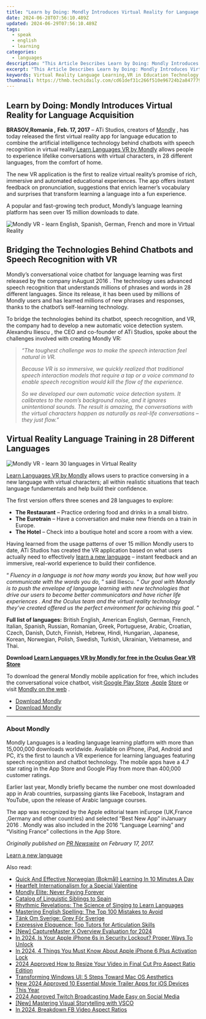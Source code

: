 ```yaml
---
title: "Learn by Doing: Mondly Introduces Virtual Reality for Language Acquisition"
date: 2024-06-28T07:56:10.489Z
updated: 2024-06-29T07:56:10.489Z
tags:
  - speak
  - english
  - learning
categories:
  - languages
description: "This Article Describes Learn by Doing: Mondly Introduces Virtual Reality for Language Acquisition"
excerpt: "This Article Describes Learn by Doing: Mondly Introduces Virtual Reality for Language Acquisition"
keywords: Virtual Reality Language Learning,VR in Education Technology,Immersive Language Acquisition Tools,Online Language Education Platforms,Interactive Language Programs,Engaging Educational Technologies for Languages,Mondly VR Language Learning Experience
thumbnail: https://thmb.techidaily.com/cd61def31c266f510e96724b2a8477792657278ca4fb179ccb3f421fcf0aa55a.jpg
---
```


## Learn by Doing: Mondly Introduces Virtual Reality for Language Acquisition

 **BRASOV,Romania ,** **Feb. 17, 2017** – ATi Studios, creators of [Mondly](https://adjt.mondly.com/5ixfg4k?campaign=blog-post-id-514&fallback=https%3A%2F%2Fapp.mondly.com%3Futm%5Fmedium%3Dblog%5Fblog-post-id-514%26utm%5Fsource%3Dblog-post-id-514&redirect%5Fmacos=https%3A%2F%2Fapp.mondly.com%3Futm%5Fmedium%3Dblog%5Fblog-post-id-514%26utm%5Fsource%3Dblog-post-id-514&redirect%5Fandroid=https%3A%2F%2Fplay.google.com%2Fstore%2Fapps%2Fdetails%3Fid%3Dcom.atistudios.mondly.languages%3Futm%5Fmedium%3Dblog%5Fblog-post-id-514%26utm%5Fsource%3Dblog-post-id-514&redirect%5Fios=https%3A%2F%2Fapps.apple.com%2Fapp%2Fapple-store%2Fid987873536%3Fpt%3D78954800%26ct%3Dblog-post-id-514%26mt%3D8) , has today released the first virtual reality app for language education to combine the artificial intelligence technology behind chatbots with speech recognition in virtual reality.[Learn Languages VR by Mondly](https://www.oculus.com/experiences/gear-vr/1272636489423125/?locale=en%5FUS) allows people to experience lifelike conversations with virtual characters, in 28 different languages, from the comfort of home.

 The new VR application is the first to realize virtual reality’s promise of rich, immersive and automated educational experiences. The app offers instant feedback on pronunciation, suggestions that enrich learner’s vocabulary and surprises that transform learning a language into a fun experience.

 A popular and fast-growing tech product, Mondly’s language learning platform has seen over 15 million downloads to date.

![Mondly VR - learn English, Spanish, German, French and more in Virtual Reality](https://edge.mondly.com/blog/wp-content/uploads/2017/02/Mondly-VR-learn-English-Spanish-German-French-and-more-in-Virtual-Reality.png "Mondly Launches Virtual Reality For Learning Languages, Powered By Chatbots 2")

## Bridging the Technologies Behind Chatbots and Speech Recognition with VR

 Mondly’s conversational voice chatbot for language learning was first released by the company inAugust 2016 . The technology uses advanced speech recognition that understands millions of phrases and words in 28 different languages. Since its release, it has been used by millions of Mondly users and has learned millions of new phrases and responses, thanks to the chatbot’s self-learning technology.

 To bridge the technologies behind its chatbot, speech recognition, and VR, the company had to develop a new automatic voice detection system. Alexandru Iliescu , the CEO and co-founder of ATi Studios, spoke about the challenges involved with creating Mondly VR:

> _“The toughest challenge was to make the speech interaction feel natural in VR._
>
> _Because VR is so immersive, we quickly realized that traditional speech interaction models that require a tap or a voice command to enable speech recognition would kill the flow of the experience._
>
> _So we developed our own automatic voice detection system. It calibrates to the room’s background noise, and it ignores unintentional sounds. The result is amazing, the conversations with the virtual characters happen as naturally as real-life conversations – they just flow.”_

## Virtual Reality Language Training in 28 Different Languages

![Mondly VR - learn 30 languages in Virtual Reality](https://edge.mondly.com/blog/wp-content/uploads/2017/02/Mondly-VR-learn-30-languages-in-Virtual-Reality.png "Mondly Launches Virtual Reality For Learning Languages, Powered By Chatbots 3")

[Learn Languages VR by Mondly](https://www.oculus.com/experiences/gear-vr/1272636489423125/?locale=en%5FUS) allows users to practice conversing in a new language with virtual characters; all within realistic situations that teach language fundamentals and help build their confidence.

The first version offers three scenes and 28 languages to explore:

* **The Restaurant** – Practice ordering food and drinks in a small bistro.
* **The Eurotrain** – Have a conversation and make new friends on a train in Europe.
* **The Hotel** – Check into a boutique hotel and score a room with a view.

 Having learned from the usage patterns of over 15 million Mondly users to date, ATi Studios has created the VR application based on what users actually need to effectively [learn a new language](https://shop.mondly.com/affiliate.php?ACCOUNT=ATISTUDI&AFFILIATE=108875&PATH=https://www.mondly.com?AFFILIATE=108875) – instant feedback and an immersive, real-world experience to build their confidence.

 “ _Fluency in a language is not how many words you know, but how well you communicate with the words you do,_ ” said Iliescu. “ _Our goal with Mondly is to push the envelope of language learning with new technologies that drive our users to become better communicators and have richer life experiences_ . _And the Oculus team and the virtual reality technology they’ve created offered us the perfect environment for achieving this goal._ ”

**Full list of languages:** British English, American English, German, French, Italian, Spanish, Russian, Romanian, Greek, Portuguese, Arabic, Croatian, Czech, Danish, Dutch, Finnish, Hebrew, Hindi, Hungarian, Japanese, Korean, Norwegian, Polish, Swedish, Turkish, Ukrainian, Vietnamese, and Thai.

 **Download [Learn Languages VR by Mondly for free in the Oculus Gear VR Store](https://www.oculus.com/experiences/gear-vr/1272636489423125/?locale=en%5FUS)**

 To download the general Mondly mobile application for free, which includes the conversational voice chatbot, visit:[Google Play Store](https://adjt.mondly.com/5ixfg4k?campaign=blog-post-id-514&fallback=https%3A%2F%2Fapp.mondly.com%3Futm%5Fmedium%3Dblog%5Fblog-post-id-514%26utm%5Fsource%3Dblog-post-id-514&redirect%5Fmacos=https%3A%2F%2Fapp.mondly.com%3Futm%5Fmedium%3Dblog%5Fblog-post-id-514%26utm%5Fsource%3Dblog-post-id-514&redirect%5Fandroid=https%3A%2F%2Fplay.google.com%2Fstore%2Fapps%2Fdetails%3Fid%3Dcom.atistudios.mondly.languages%3Futm%5Fmedium%3Dblog%5Fblog-post-id-514%26utm%5Fsource%3Dblog-post-id-514&redirect%5Fios=https%3A%2F%2Fapps.apple.com%2Fapp%2Fapple-store%2Fid987873536%3Fpt%3D78954800%26ct%3Dblog-post-id-514%26mt%3D8) ,[Apple](https://adjt.mondly.com/5ixfg4k?campaign=blog-post-id-514&fallback=https%3A%2F%2Fapp.mondly.com%3Futm%5Fmedium%3Dblog%5Fblog-post-id-514%26utm%5Fsource%3Dblog-post-id-514&redirect%5Fmacos=https%3A%2F%2Fapp.mondly.com%3Futm%5Fmedium%3Dblog%5Fblog-post-id-514%26utm%5Fsource%3Dblog-post-id-514&redirect%5Fandroid=https%3A%2F%2Fplay.google.com%2Fstore%2Fapps%2Fdetails%3Fid%3Dcom.atistudios.mondly.languages%3Futm%5Fmedium%3Dblog%5Fblog-post-id-514%26utm%5Fsource%3Dblog-post-id-514&redirect%5Fios=https%3A%2F%2Fapps.apple.com%2Fapp%2Fapple-store%2Fid987873536%3Fpt%3D78954800%26ct%3Dblog-post-id-514%26mt%3D8) [Store](https://adjt.mondly.com/5ixfg4k?campaign=blog-post-id-514&fallback=https%3A%2F%2Fapp.mondly.com%3Futm%5Fmedium%3Dblog%5Fblog-post-id-514%26utm%5Fsource%3Dblog-post-id-514&redirect%5Fmacos=https%3A%2F%2Fapp.mondly.com%3Futm%5Fmedium%3Dblog%5Fblog-post-id-514%26utm%5Fsource%3Dblog-post-id-514&redirect%5Fandroid=https%3A%2F%2Fplay.google.com%2Fstore%2Fapps%2Fdetails%3Fid%3Dcom.atistudios.mondly.languages%3Futm%5Fmedium%3Dblog%5Fblog-post-id-514%26utm%5Fsource%3Dblog-post-id-514&redirect%5Fios=https%3A%2F%2Fapps.apple.com%2Fapp%2Fapple-store%2Fid987873536%3Fpt%3D78954800%26ct%3Dblog-post-id-514%26mt%3D8) or visit [Mondly on the web](https://adjt.mondly.com/5ixfg4k?campaign=blog-post-id-514&fallback=https%3A%2F%2Fapp.mondly.com%3Futm%5Fmedium%3Dblog%5Fblog-post-id-514%26utm%5Fsource%3Dblog-post-id-514&redirect%5Fmacos=https%3A%2F%2Fapp.mondly.com%3Futm%5Fmedium%3Dblog%5Fblog-post-id-514%26utm%5Fsource%3Dblog-post-id-514&redirect%5Fandroid=https%3A%2F%2Fplay.google.com%2Fstore%2Fapps%2Fdetails%3Fid%3Dcom.atistudios.mondly.languages%3Futm%5Fmedium%3Dblog%5Fblog-post-id-514%26utm%5Fsource%3Dblog-post-id-514&redirect%5Fios=https%3A%2F%2Fapps.apple.com%2Fapp%2Fapple-store%2Fid987873536%3Fpt%3D78954800%26ct%3Dblog-post-id-514%26mt%3D8) .

* [Download Mondly](https://www.facebook.com/sharer/sharer.php?u=https%3A%2F%2Fwww.mondly.com%2Fblog%2Fmondly-launches-virtual-reality-learning-languages-powered-chatbots%2F&t=Mondly+Launches+Virtual+Reality+for+Learning+Languages%2C+Powered+by+Chatbots "Share on Facebook")
* [Download Mondly](https://shop.mondly.com/affiliate.php?ACCOUNT=ATISTUDI&AFFILIATE=108875&PATH=https://www.mondly.com?AFFILIATE=108875)

---

### About Mondly

 Mondly Languages is a leading language learning platform with more than 15,000,000 downloads worldwide. Available on iPhone, iPad, Android and PC, it’s the first to launch a VR experience for learning languages featuring speech recognition and chatbot technology. The mobile apps have a 4.7 star rating in the App Store and Google Play from more than 400,000 customer ratings.

 Earlier last year, Mondly briefly became the number one most downloaded app in Arab countries, surpassing giants like Facebook, Instagram and YouTube, upon the release of Arabic language courses.

 The app was recognized by the Apple editorial team inEurope (UK,France ,Germany and other countries) and selected “Best New App” inJanuary 2016 . Mondly was also included in the 2016 “Language Learning” and “Visiting France” collections in the App Store.

 _Originally published on [PR Newswire](https://www.prnewswire.com/news-releases/mondly-launches-virtual-reality-for-learning-languages-powered-by-chatbots-300409481.html) on February 17, 2017._

[Learn a new language](https://adjt.mondly.com/5ixfg4k?campaign=blog-post-id-514&fallback=https%3A%2F%2Fapp.mondly.com%3Futm%5Fmedium%3Dblog%5Fblog-post-id-514%26utm%5Fsource%3Dblog-post-id-514&redirect%5Fmacos=https%3A%2F%2Fapp.mondly.com%3Futm%5Fmedium%3Dblog%5Fblog-post-id-514%26utm%5Fsource%3Dblog-post-id-514&redirect%5Fandroid=https%3A%2F%2Fplay.google.com%2Fstore%2Fapps%2Fdetails%3Fid%3Dcom.atistudios.mondly.languages%3Futm%5Fmedium%3Dblog%5Fblog-post-id-514%26utm%5Fsource%3Dblog-post-id-514&redirect%5Fios=https%3A%2F%2Fapps.apple.com%2Fapp%2Fapple-store%2Fid987873536%3Fpt%3D78954800%26ct%3Dblog-post-id-514%26mt%3D8 "Learn a new language")

<ins class="adsbygoogle"
     style="display:block"
     data-ad-format="autorelaxed"
     data-ad-client="ca-pub-7571918770474297"
     data-ad-slot="1223367746"></ins>



<ins class="adsbygoogle"
     style="display:block"
     data-ad-client="ca-pub-7571918770474297"
     data-ad-slot="8358498916"
     data-ad-format="auto"
     data-full-width-responsive="true"></ins>

<span class="atpl-alsoreadstyle">Also read:</span>
<div><ul>
<li><a href="https://mondly-stories.techidaily.com/quick-and-effective-norwegian-bokmal-learning-in-10-minutes-a-day/"><u>Quick And Effective Norwegian (Bokmål) Learning In 10 Minutes A Day</u></a></li>
<li><a href="https://mondly-stories.techidaily.com/heartfelt-internationalism-for-a-special-valentine/"><u>Heartfelt Internationalism for a Special Valentine</u></a></li>
<li><a href="https://mondly-stories.techidaily.com/mondly-elite-never-paying-forever/"><u>Mondly Elite: Never Paying Forever</u></a></li>
<li><a href="https://mondly-stories.techidaily.com/catalog-of-linguistic-siblings-to-spain/"><u>Catalog of Linguistic Siblings to Spain</u></a></li>
<li><a href="https://mondly-stories.techidaily.com/rhythmic-revelations-the-science-of-singing-to-learn-languages/"><u>Rhythmic Revelations: The Science of Singing to Learn Languages</u></a></li>
<li><a href="https://mondly-stories.techidaily.com/mastering-english-spelling-the-top-100-mistakes-to-avoid/"><u>Mastering English Spelling: The Top 100 Mistakes to Avoid</u></a></li>
<li><a href="https://mondly-stories.techidaily.com/tank-om-sverige-grev-for-sverige/"><u>Tänk Om Sverige: Grev För Sverige</u></a></li>
<li><a href="https://mondly-stories.techidaily.com/expressive-eloquence-top-tutors-for-articulation-skills/"><u>Expressive Eloquence: Top Tutors for Articulation Skills</u></a></li>
<li><a href="https://video-screen-grab.techidaily.com/new-capturemaster-x-overview-evaluation-for-2024/"><u>[New] CaptureMaster X Overview Evaluation for 2024</u></a></li>
<li><a href="https://ios-unlock.techidaily.com/in-2024-is-your-apple-iphone-6s-in-security-lockout-proper-ways-to-unlock-by-drfone-ios/"><u>In 2024, Is Your Apple iPhone 6s in Security Lockout? Proper Ways To Unlock</u></a></li>
<li><a href="https://activate-lock.techidaily.com/in-2024-4-things-you-must-know-about-apple-iphone-6-plus-activation-lock-by-drfone-ios/"><u>In 2024, 4 Things You Must Know About Apple iPhone 6 Plus Activation Lock</u></a></li>
<li><a href="https://video-ai-editor.techidaily.com/2024-approved-how-to-resize-your-video-in-final-cut-pro-aspect-ratio-edition/"><u>2024 Approved How to Resize Your Video in Final Cut Pro Aspect Ratio Edition</u></a></li>
<li><a href="https://win11.techidaily.com/transforming-windows-ui-5-steps-toward-mac-os-aesthetics/"><u>Transforming Windows UI: 5 Steps Toward Mac OS Aesthetics</u></a></li>
<li><a href="https://video-creation-software.techidaily.com/new-2024-approved-10-essential-movie-trailer-apps-for-ios-devices-this-year/"><u>New 2024 Approved 10 Essential Movie Trailer Apps for iOS Devices This Year</u></a></li>
<li><a href="https://facebook-video-recording.techidaily.com/2024-approved-twitch-broadcasting-made-easy-on-social-media/"><u>2024 Approved  Twitch Broadcasting Made Easy on Social Media</u></a></li>
<li><a href="https://extra-approaches.techidaily.com/new-mastering-visual-storytelling-with-vsco/"><u>[New] Mastering Visual Storytelling with VSCO</u></a></li>
<li><a href="https://facebook-video-content.techidaily.com/in-2024-breakdown-fb-video-aspect-ratios/"><u>In 2024, Breakdown  FB Video Aspect Ratios</u></a></li>
</ul></div>
